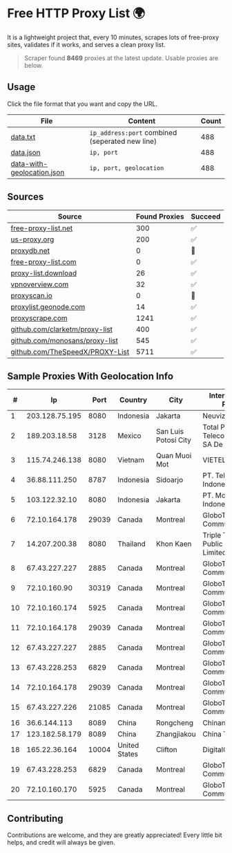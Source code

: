 
# Free HTTP Proxy List 🌍

It is a lightweight project that, every 10 minutes, scrapes lots of free-proxy sites, validates if it works, and serves a clean proxy list.


> Scraper found **8469** proxies at the latest update. Usable proxies are below.

## Usage

Click the file format that you want and copy the URL.


|File|Content|Count|
|----|-------|-----|
|[data.txt](https://raw.githubusercontent.com/themiralay/Proxy-List-World/master/data.txt)|`ip_address:port` combined (seperated new line)|488|
|[data.json](https://raw.githubusercontent.com/themiralay/Proxy-List-World/master/data.json)|`ip, port`|488|
|[data-with-geolocation.json](https://raw.githubusercontent.com/themiralay/Proxy-List-World/master/data-with-geolocation.json)|`ip, port, geolocation`|488|

## Sources

|Source|Found Proxies|Succeed|
|------|-------------|-------|
|[free-proxy-list.net](https://free-proxy-list.net)|300|✅|
|[us-proxy.org](https://www.us-proxy.org)|200|✅|
|[proxydb.net](http://proxydb.net)|0|🚫|
|[free-proxy-list.com](https://free-proxy-list.com/?page=&port=&type%5B%5D=http&type%5B%5D=https&up_time=0&search=Search)|0|✅|
|[proxy-list.download](https://www.proxy-list.download/HTTP)|26|✅|
|[vpnoverview.com](https://vpnoverview.com/privacy/anonymous-browsing/free-proxy-servers)|32|✅|
|[proxyscan.io](https://www.proxyscan.io)|0|🚫|
|[proxylist.geonode.com](https://proxylist.geonode.com/api/proxy-list?limit=300&page=1&sort_by=lastChecked&sort_type=desc&protocols=http,https)|14|✅|
|[proxyscrape.com](https://api.proxyscrape.com/v2/?request=displayproxies&protocol=http&timeout=10000&country=all&ssl=all&anonymity=all)|1241|✅|
|[github.com/clarketm/proxy-list](https://raw.githubusercontent.com/clarketm/proxy-list/master/proxy-list-raw.txt)|400|✅|
|[github.com/monosans/proxy-list](https://raw.githubusercontent.com/monosans/proxy-list/main/proxies/http.txt)|545|✅|
|[github.com/TheSpeedX/PROXY-List](https://raw.githubusercontent.com/TheSpeedX/PROXY-List/master/http.txt)|5711|✅|


## Sample Proxies With Geolocation Info

|#|Ip|Port|Country|City|Internet Service Provider|
|-|--|----|-------|----|-------------------------|
|1|203.128.75.195|8080|Indonesia|Jakarta|Neuviz|
|2|189.203.18.58|3128|Mexico|San Luis Potosí City|Total Play Telecomunicaciones SA De CV|
|3|115.74.246.138|8080|Vietnam|Quan Muoi Mot|VIETELxdsl|
|4|36.88.111.250|8787|Indonesia|Sidoarjo|PT. Telekomunikasi Indonesia|
|5|103.122.32.10|8080|Indonesia|Jakarta|PT. Mora Telematika Indonesia|
|6|72.10.164.178|29039|Canada|Montreal|GloboTech Communications|
|7|14.207.200.38|8080|Thailand|Khon Kaen|Triple T Broadband Public Company Limited|
|8|67.43.227.227|2885|Canada|Montreal|GloboTech Communications|
|9|72.10.160.90|30319|Canada|Montreal|GloboTech Communications|
|10|72.10.160.174|5925|Canada|Montreal|GloboTech Communications|
|11|72.10.164.178|29039|Canada|Montreal|GloboTech Communications|
|12|67.43.227.227|2885|Canada|Montreal|GloboTech Communications|
|13|67.43.228.253|6829|Canada|Montreal|GloboTech Communications|
|14|72.10.164.178|29039|Canada|Montreal|GloboTech Communications|
|15|67.43.227.226|21085|Canada|Montreal|GloboTech Communications|
|16|36.6.144.113|8089|China|Rongcheng|Chinanet|
|17|123.182.58.179|8089|China|Zhangjiakou|China Telecom|
|18|165.22.36.164|10004|United States|Clifton|DigitalOcean, LLC|
|19|67.43.228.253|6829|Canada|Montreal|GloboTech Communications|
|20|72.10.160.170|5925|Canada|Montreal|GloboTech Communications|



## Contributing

Contributions are welcome, and they are greatly appreciated! Every
little bit helps, and credit will always be given.

